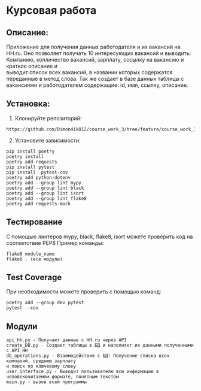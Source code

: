 # Курсовая работа
## Описание:
Приложение для получения данных работодателя и их вакансий на HH.ru. Оно позволяет получать 10 интересующих
вакансий и выводить: Компанию, колличество вакансий, зарплату, сссылку на вакансию и краткое описание и  
выводит список всех вакансий, в названии которых содержатся переданные в метод слова.
Так же создает в базе данных таблицы с вакансиями и работодателем содержащие: id, имя, ссылку,
описание. 
## Установка:
1. Клонируйте репозиторий:
```
https://github.com/Dimon4ik812/course_work_3/tree/feature/course_work_3
```
2. Установите зависимости:
```
pip install poetry
poetry install
poetry add requests
pip install pytest
pip install  pytest-cov
poetry add python-dotenv 
poetry add --group lint mypy
poetry add --group lint black
poetry add --group lint isort
poetry add --group lint flake8 
poetry add requests-mock

```
## Тестирование
С помощью линтеров mypy, black, flake8, isort можете проверить код на соответствие PEP8
Пример команды:
```
flake8 module_name
flake8 . (все модули)
```

## Test Coverage
При необходимости можете проверить с помощью команд:
```
poetry add --group dev pytest
pytest --cov 
```

## Модули
```
api_hh.py - Получает данные с HH.ru через API
create_DB.py - Создает таблицы в БД и наполняет их данными полученными с API_HH
db_operations.py - Взаимодействия с БД: Получение списка всех компаний, среднюю зарплату
и поиск по ключевому слову
user_interface.py - Выводит пользователю всю информацию в человекочитаемом формате, понятным текстом
main.py - вызов всей программы 
```
